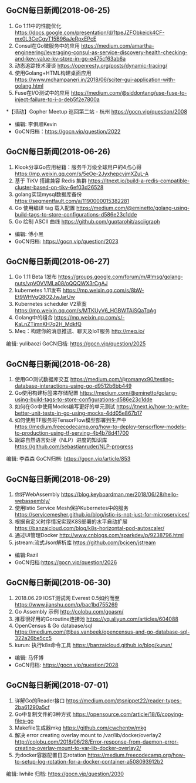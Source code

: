 ## GoCN每日新闻(2018-06-25)

1. Go 1.11中的性能优化 https://docs.google.com/presentation/d/1tpeJZFObkeick4CF-mx0L3CeCgvT15B96aJeRpxEPcE
2. Consul在Go微服务中的应用 https://medium.com/amartha-engineering/leveraging-consul-as-service-discovery-health-checking-and-key-value-kv-store-in-go-e475cf63ab6a
3. 动态追踪技术漫谈 https://openresty.org/posts/dynamic-tracing/
4. 使用Golang+HTML构建桌面应用 https://www.mchampaneri.in/2018/06/sciter-gui-application-with-golang.html
5. Fuse在I/O测试中的应用 https://medium.com/@siddontang/use-fuse-to-inject-failure-to-i-o-deb5f2e7800a 

*【活动】Gopher Meetup 巡回第二站 - 杭州 https://gocn.vip/question/2008

* 编辑: 李俱顺Kevin
* GoCN归档：https://gocn.vip/question/2022

## GoCN每日新闻(2018-06-26)

1. Klook分享Go应用秘籍：服务千万级全球用户的4点心得  https://mp.weixin.qq.com/s/5eOe-2JyxhepcvjmXZuL-A
2. 基于 TiKV 搭建兼容 Redis 集群 https://itnext.io/build-a-redis-compatible-cluster-based-on-tikv-6ef03d26528
3. golang实现mysql数据库备份 https://segmentfault.com/a/1190000015382281
4. Go 使用编译 tag 载入配置 https://medium.com/@eminetto/golang-using-build-tags-to-store-configurations-d586e23c1dde
5. Go 绘制 ASCII 曲线 https://github.com/guptarohit/asciigraph

* 编辑: 傅小黑
* GoCN归档: https://gocn.vip/question/2023

## GoCN每日新闻(2018-06-27)

1. Go 1.11 Beta 1发布 https://groups.google.com/forum/m/#!msg/golang-nuts/vpVOVVMLa08/oQQQWX3rCgAJ
2. kubernetes 1.11发布 https://mp.weixin.qq.com/s/8bW-Et9WHVgQ8O2JwJarUw
3. Kubernetes scheduler V2草案 https://mp.weixin.qq.com/s/MTKUyV6_HGBWTAiSQaTqAg
4. Golang中的组合 https://mp.weixin.qq.com/s/-KaLnZTimnKH7q2H_MdkfQ
5. Meq：构建你的消息推送、聊天及IoT服务 http://meq.io/

编辑: yulibaozi
GoCN归档: https://gocn.vip/question/2025

## GoCN每日新闻(2018-06-28)

1. 使用GO测试数据库交互 https://medium.com/@romanyx90/testing-database-interactions-using-go-d9512b6bb449
2. Go使用构建标签来存储配置 https://medium.com/@eminetto/golang-using-build-tags-to-store-configurations-d586e23c1dde
3. 如何在Go中使用Mocks编写更好的单元测试 https://itnext.io/how-to-write-better-unit-tests-in-go-using-mocks-4dd05e867b17
4. 如何使用TF服务将TensorFlow模型部署到生产中 https://medium.freecodecamp.org/how-to-deploy-tensorflow-models-to-production-using-tf-serving-4b4b78d41700
5. 跟踪自然语言处理（NLP）进度的知识库 https://github.com/sebastianruder/NLP-progress

编辑: 李森森
GoCN归档: https://gocn.vip/article/853

## GoCN每日新闻(2018-06-29)

1. 你好WebAssembly https://blog.keyboardman.me/2018/06/28/hello-webassembly/
2. 使用Istio Service Mesh保护Kubernetes中的服务  https://servicemesher.github.io/blog/istio-is-not-just-for-microservices/
3. 根据自定义时序情况实现K8S部署的水平自动扩展 https://banzaicloud.com/blog/k8s-horizontal-pod-autoscaler/
4. 通过UI管理Docker http://www.cnblogs.com/sparkdev/p/9238796.html
5. jstream:流式Json解析库 https://github.com/bcicen/jstream

* 编辑:Razil
* GoCN归档:https://gocn.vip/question/2026

## GoCN每日新闻(2018-06-30)

1. 2018.06.29 IOST测试网 Everest 0.5如约而至 https://www.jianshu.com/p/bac1bd755269
2. Go Assembly 示例 http://colobu.com/goasm/
3. 推荐很好用的Goroutine连接池 https://yq.aliyun.com/articles/604088
4. OpenCensus & Go database/sql https://medium.com/@bas.vanbeek/opencensus-and-go-database-sql-322a26be5cc5
5. kurun: 执行k8s命令工具 https://banzaicloud.github.io/blog/kurun/

* 编辑: 马怀博
* GoCN归档: https://gocn.vip/question/2028

## GoCN每日新闻(2018-07-01)

1. 详解Go的Reader接口 https://medium.com/@snippet22/reader-types-2ba61290a5cf
2. Go中复制文件的3种方式 https://opensource.com/article/18/6/copying-files-go
3. Makefile生成器mkg  https://github.com/cwchentw/mkg
4. 解决 error creating overlay mount to /var/lib/docker/overlay2 http://colobu.com/2018/06/28/Error-response-from-daemon-error-creating-overlay-mount-to-var-lib-docker-overlay2/
5. 为docker容器配置日志rotation https://medium.freecodecamp.org/how-to-setup-log-rotation-for-a-docker-container-a508093912b2

编辑: lwhile
归档: https://gocn.vip/question/2030

